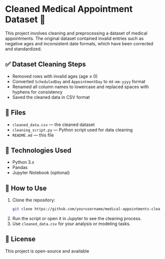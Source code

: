
# Cleaned Medical Appointment Dataset 🏥

This project involves cleaning and preprocessing a dataset of medical appointments. The original dataset contained invalid entries such as negative ages and inconsistent date formats, which have been corrected and standardized.

## ✅ Dataset Cleaning Steps

- Removed rows with invalid ages (age ≤ 0)
- Converted `ScheduledDay` and `AppointmentDay` to `dd-mm-yyyy` format
- Renamed all column names to lowercase and replaced spaces with hyphens for consistency
- Saved the cleaned data in CSV format

## 📁 Files

- `cleaned_data.csv` — the cleaned dataset
- `cleaning_script.py` — Python script used for data cleaning
- `README.md` — this file

## 🔧 Technologies Used

- Python 3.x
- Pandas
- Jupyter Notebook (optional)

## 🚀 How to Use

1. Clone the repository:
   ```bash
   git clone https://github.com/yourusername/medical-appointments-cleaning.git
   ```
2. Run the script or open it in Jupyter to see the cleaning process.
3. Use `cleaned_data.csv` for your analysis or modeling tasks.

## 📌 License

This project is open-source and available 
